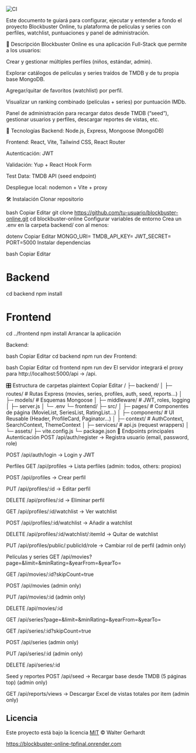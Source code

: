 ![CI](https://github.com/wgg76/TpFinal/actions/workflows/ci.yml/badge.svg)


Este documento te guiará para configurar, ejecutar y entender a fondo el proyecto Blockbuster Online, tu plataforma de películas y series con perfiles, watchlist, puntuaciones y panel de administración.

📖 Descripción
Blockbuster Online es una aplicación Full-Stack que permite a los usuarios:

Crear y gestionar múltiples perfiles (niños, estándar, admin).

Explorar catálogos de películas y series traídos de TMDB y de tu propia base MongoDB.

Agregar/quitar de favoritos (watchlist) por perfil.

Visualizar un ranking combinado (películas + series) por puntuación IMDb.

Panel de administración para recargar datos desde TMDB (“seed”), gestionar usuarios y perfiles, descargar reportes de vistas, etc.

🚀 Tecnologías
Backend: Node.js, Express, Mongoose (MongoDB)

Frontend: React, Vite, Tailwind CSS, React Router

Autenticación: JWT

Validación: Yup + React Hook Form

Test Data: TMDB API (seed endpoint)

Despliegue local: nodemon + Vite + proxy

🛠️ Instalación
Clonar repositorio

bash
Copiar
Editar
git clone https://github.com/tu-usuario/blockbuster-online.git
cd blockbuster-online
Configurar variables de entorno
Crea un .env en la carpeta backend/ con al menos:

dotenv
Copiar
Editar
MONGO_URI=<tu URI de MongoDB>
TMDB_API_KEY=<tu API Key de TMDB>
JWT_SECRET=<secreto JWT>
PORT=5000
Instalar dependencias

bash
Copiar
Editar
# Backend
cd backend
npm install

# Frontend
cd ../frontend
npm install
Arrancar la aplicación

Backend:

bash
Copiar
Editar
cd backend
npm run dev
Frontend:

bash
Copiar
Editar
cd frontend
npm run dev
El servidor integrará el proxy para http://localhost:5000/api → /api.

🎛️ Estructura de carpetas
plaintext
Copiar
Editar
/
├─ backend/
│  ├─ routes/           # Rutas Express (movies, series, profiles, auth, seed, reports…)
│  ├─ models/           # Esquemas Mongoose
│  ├─ middleware/       # JWT, roles, logging
│  ├─ server.js
│  └─ .env
└─ frontend/
   ├─ src/
   │  ├─ pages/         # Componentes de página (MovieList, SeriesList, RatingList…)
   │  ├─ components/    # UI Reusable (Header, ProfileCard, Paginator…)
   │  ├─ context/       # AuthContext, SearchContext, ThemeContext
   │  ├─ services/      # api.js (request wrappers)
   │  └─ assets/
   ├─ vite.config.js
   └─ package.json
🔌 Endpoints principales
Autenticación
POST /api/auth/register → Registra usuario (email, password, role)

POST /api/auth/login → Login y JWT

Perfiles
GET /api/profiles → Lista perfiles (admin: todos, others: propios)

POST /api/profiles → Crear perfil

PUT /api/profiles/:id → Editar perfil

DELETE /api/profiles/:id → Eliminar perfil

GET /api/profiles/:id/watchlist → Ver watchlist

POST /api/profiles/:id/watchlist → Añadir a watchlist

DELETE /api/profiles/:id/watchlist/:itemId → Quitar de watchlist

PUT /api/profiles/public/:publicId/role → Cambiar rol de perfil (admin only)

Películas y series
GET /api/movies?page=&limit=&minRating=&yearFrom=&yearTo=

GET /api/movies/:id?skipCount=true

POST /api/movies (admin only)

PUT /api/movies/:id (admin only)

DELETE /api/movies/:id

GET /api/series?page=&limit=&minRating=&yearFrom=&yearTo=

GET /api/series/:id?skipCount=true

POST /api/series (admin only)

PUT /api/series/:id (admin only)

DELETE /api/series/:id

Seed y reportes
POST /api/seed → Recargar base desde TMDB (5 páginas top) (admin only)

GET /api/reports/views → Descargar Excel de vistas totales por item (admin only)

## Licencia

Este proyecto está bajo la licencia [MIT](LICENSE) © Walter Gerhardt

https://blockbuster-online-tpfinal.onrender.com
